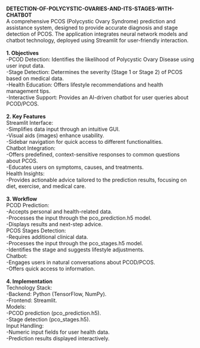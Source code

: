 <B> DETECTION-OF-POLYCYSTIC-OVARIES-AND-ITS-STAGES-WITH-CHATBOT </B> <br>
 A comprehensive PCOS (Polycystic Ovary Syndrome) prediction and assistance system, designed to provide accurate diagnosis and stage detection of PCOS. 
 The application integrates neural network models and chatbot technology, deployed using Streamlit for user-friendly interaction.<br><br>
<B>1. Objectives</B><br>
-PCOD Detection: Identifies the likelihood of Polycystic Ovary Disease using user input data.<br>
-Stage Detection: Determines the severity (Stage 1 or Stage 2) of PCOS based on medical data.<br>
-Health Education: Offers lifestyle recommendations and health management tips.<br>
-Interactive Support: Provides an AI-driven chatbot for user queries about PCOD/PCOS.<br><br>
<B>2. Key Features</B><br>
Streamlit Interface:<br>
-Simplifies data input through an intuitive GUI.<br>
-Visual aids (images) enhance usability.<br>
-Sidebar navigation for quick access to different functionalities.<br>
Chatbot Integration:<br>
-Offers predefined, context-sensitive responses to common questions about PCOS.<br>
-Educates users on symptoms, causes, and treatments.<br>
Health Insights:<br>
-Provides actionable advice tailored to the prediction results, focusing on diet, exercise, and medical care.<br><br>
<B>3. Workflow</B><br>
PCOD Prediction:<br>
-Accepts personal and health-related data.<br>
-Processes the input through the pco_prediction.h5 model.<br>
-Displays results and next-step advice.<br>
PCOS Stages Detection:<br>
-Requires additional clinical data.<br>
-Processes the input through the pco_stages.h5 model.<br>
-Identifies the stage and suggests lifestyle adjustments.<br>
Chatbot:<br>
-Engages users in natural conversations about PCOD/PCOS.<br>
-Offers quick access to information.<br><br>
<B>4. Implementation</B><br>
Technology Stack:<br>
-Backend: Python (TensorFlow, NumPy).<br>
-Frontend: Streamlit.<br>
Models:<br>
-PCOD prediction (pco_prediction.h5).<br>
-Stage detection (pco_stages.h5).<br>
Input Handling:<br>
-Numeric input fields for user health data.<br>
-Prediction results displayed interactively.<br>
